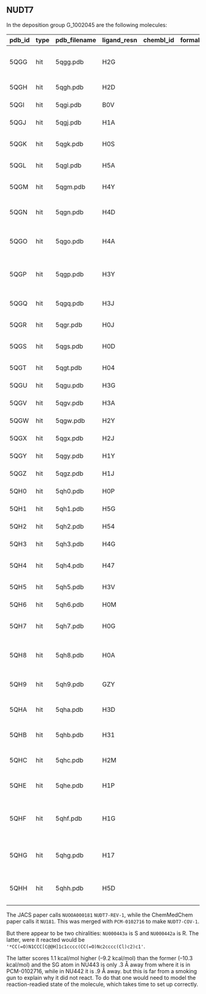 ## NUDT7

In the deposition group G_1002045 are the following molecules:

| pdb_id   | type   | pdb_filename   | ligand_resn   | chembl_id   |   formal_charge | SMILES                                              | systematic_name                                                                      | title_name   | paper_name   |
|:---------|:-------|:---------------|:--------------|:------------|----------------:|:----------------------------------------------------|:-------------------------------------------------------------------------------------|:-------------|:-------------|
| 5QGG     | hit    | 5qgg.pdb       | H2G           |             |               0 | C[C@H](O)CNCc1sc(C)cc1                              | (2S)-1-{[(5-methylthiophen-2-yl)methyl]amino}propan-2-ol                             | FMOPL000693a | nan          |
| 5QGH     | hit    | 5qgh.pdb       | H2D           |             |               0 | CC[C@@H](C(=O)Nc1ccon1)c2ccccc2                     | (2R)-N-(1,2-oxazol-3-yl)-2-phenylbutanamide                                          | FMOPL000420a | nan          |
| 5QGI     | hit    | 5qgi.pdb       | B0V           |             |               0 | COCC(=O)Nc1c(C)cc(C)cc1C                            | 2-methoxy-~{N}-(2,4,6-trimethylphenyl)ethanamide                                     | FMOPL000710a | nan          |
| 5QGJ     | hit    | 5qgj.pdb       | H1A           |             |               0 | CCC(CC)C(=O)Nc1ccccc1O                              | 2-ethyl-N-(2-hydroxyphenyl)butanamide                                                | FMOPL000706a | nan          |
| 5QGK     | hit    | 5qgk.pdb       | H0S           |             |               0 | Cc1ccc(Nc2ncnc3[nH]ncc23)cc1                        | N-(4-methylphenyl)-1H-pyrazolo[3,4-d]pyrimidin-4-amine                               | FMOPL000679a | nan          |
| 5QGL     | hit    | 5qgl.pdb       | H5A           |             |               0 | COc1cc(cc(OC)c1OC)C(O)=O                            | 3,4,5-trimethoxybenzoic acid                                                         | FMOPL000275a | nan          |
| 5QGM     | hit    | 5qgm.pdb       | H4Y           |             |               0 | COc1ccc(cc1)c2ccccc2N3CCCC3=O                       | 1-(4'-methoxy[1,1'-biphenyl]-2-yl)pyrrolidin-2-one                                   | OX-160       | Compound 3A  |
| 5QGN     | hit    | 5qgn.pdb       | H4D           |             |               0 | OB(O)c1cc(NC(=O)Cc2sccc2)cc(c1)C(O)=O               | 3-borono-5-{[(thiophen-2-yl)acetyl]amino}benzoic acid                                | OX-210       | nan          |
| 5QGO     | hit    | 5qgo.pdb       | H4A           |             |               0 | O[C@@H]1C[C@@H]([C@H]2C[C@@H]3CNC[C@@]13N2)c4ccccc4 | (3aR,4R,6R,7R,8aR)-6-phenyloctahydro-1H-3a,7-epiminocyclohepta[c]pyrrol-4-ol         | OX-220       | nan          |
| 5QGP     | hit    | 5qgp.pdb       | H3Y           |             |               0 | O[C@H]1C[C@@H]([C@H]2C[C@@H]3CNC[C@@]13N2)c4ccccc4  | (3aR,4S,6R,7R,8aR)-6-phenyloctahydro-1H-3a,7-epiminocyclohepta[c]pyrrol-4-ol         | OX-221       | nan          |
| 5QGQ     | hit    | 5qgq.pdb       | H3J           |             |               0 | CC1=C(Oc2cccnc2)C(=O)C=C1                           | 3-methyl-2-[(pyridin-3-yl)oxy]cyclopenta-2,4-dien-1-one                              | OX-65        | nan          |
| 5QGR     | hit    | 5qgr.pdb       | H0J           |             |               0 | NC(=S)c1sc(cc1)c2ccccn2                             | 5-(pyridin-2-yl)thiophene-2-carbothioamide                                           | FMOPL000022a | nan          |
| 5QGS     | hit    | 5qgs.pdb       | H0D           |             |               0 | CC[C@H](CO)NC(=O)Nc1ccc(Cl)cc1                      | N-(4-chlorophenyl)-N'-[(2R)-1-hydroxybutan-2-yl]urea                                 | FMOPL000476a | nan          |
| 5QGT     | hit    | 5qgt.pdb       | H04           |             |               0 | CCOc1ccccc1N2CCNCC2                                 | 1-(2-ethoxyphenyl)piperazine                                                         | FMOPL000609a | nan          |
| 5QGU     | hit    | 5qgu.pdb       | H3G           |             |               0 | CC(C)(C)C1CCN(CC1)C(=O)c2ccccc2                     | (4-tert-butylpiperidin-1-yl)(phenyl)methanone                                        | FMOPL000747a | nan          |
| 5QGV     | hit    | 5qgv.pdb       | H3A           |             |               0 | COc1cccc(CC(=O)Nc2cccc(Cl)c2)c1                     | N-(3-chlorophenyl)-2-(3-methoxyphenyl)acetamide                                      | UNUYB062989  | nan          |
| 5QGW     | hit    | 5qgw.pdb       | H2Y           |             |               0 | COc1ccc(CC(=O)Nc2cccnc2)cc1                         | 2-(4-methoxyphenyl)-N-(pyridin-3-yl)acetamide                                        | NUOOA000154  | nan          |
| 5QGX     | hit    | 5qgx.pdb       | H2J           |             |               0 | COc1ccc(CC(=O)Nc2cccc(Cl)c2)cc1                     | N-(3-chlorophenyl)-2-(4-methoxyphenyl)acetamide                                      | NUOOA000155  | nan          |
| 5QGY     | hit    | 5qgy.pdb       | H1Y           |             |               0 | Clc1cccc(NC(=O)Cc2ccccc2)c1                         | N-(3-chlorophenyl)-2-phenylacetamide                                                 | NUOOA000158  | nan          |
| 5QGZ     | hit    | 5qgz.pdb       | H1J           |             |               0 | Fc1ccc(CC(=O)Nc2cccc(Cl)c2)cc1                      | N-(3-chlorophenyl)-2-(4-fluorophenyl)acetamide                                       | NUOOA000161  | nan          |
| 5QH0     | hit    | 5qh0.pdb       | H0P           |             |               0 | Oc1cccc(CC(=O)Nc2cccnc2)c1                          | 2-(3-hydroxyphenyl)-N-(pyridin-3-yl)acetamide                                        | NUOOA000180  | nan          |
| 5QH1     | hit    | 5qh1.pdb       | H5G           |             |               0 | Oc1cccc(CC(=O)Nc2cccc(Cl)c2)c1                      | N-(3-chlorophenyl)-2-(3-hydroxyphenyl)acetamide                                      | NUOOA000181  | NU181        |
| 5QH2     | hit    | 5qh2.pdb       | H54           |             |               0 | Cc1cccc(CC(=O)Nc2cccnc2)c1                          | 2-(3-methylphenyl)-N-(pyridin-3-yl)acetamide                                         | NUOOA000188  | nan          |
| 5QH3     | hit    | 5qh3.pdb       | H4G           |             |               0 | Fc1ccc(CC(=O)Nc2cccnc2)c(F)c1                       | 2-(2,4-difluorophenyl)-N-(pyridin-3-yl)acetamide                                     | NUOOA000191  | nan          |
| 5QH4     | hit    | 5qh4.pdb       | H47           |             |               0 | COc1cccc(CC(=O)Nc2ccon2)c1                          | 2-(3-methoxyphenyl)-N-(1,2-oxazol-3-yl)acetamide                                     | NUOOA000220a | nan          |
| 5QH5     | hit    | 5qh5.pdb       | H3V           |             |               0 | O=C(Cc1ccccc1)Nc2ccon2                              | N-(1,2-oxazol-3-yl)-2-phenylacetamide                                                | NUOOA000224a | nan          |
| 5QH6     | hit    | 5qh6.pdb       | H0M           |             |               0 | Oc1cccc(CC(=O)Nc2ccccn2)c1                          | 2-(3-hydroxyphenyl)-N-(pyridin-2-yl)acetamide                                        | NUOOA000259a | nan          |
| 5QH7     | hit    | 5qh7.pdb       | H0G           |             |               0 | Cc1cccc(CC(=O)Nc2ccon2)c1                           | 2-(3-methylphenyl)-N-(1,2-oxazol-3-yl)acetamide                                      | NUOOA000194a | nan          |
| 5QH8     | hit    | 5qh8.pdb       | H0A           |             |               0 | COc1ccc(cc1)[C@@H]2CC=CCCN2C(C*)=O                  | 1-[(2S)-2-(4-methoxyphenyl)-2,3,6,7-tetrahydro-1H-azepin-1-yl]ethan-1-one            | PCM-0102558  | nan          |
| 5QH9     | hit    | 5qh9.pdb       | GZY           |             |               0 | COc1cccc(c1)[C@@H]2CCCN2C(C*)=O                     | 1-[(2S)-2-(3-methoxyphenyl)pyrrolidin-1-yl]ethan-1-one                               | PCM-0102716  | nan          |
| 5QHA     | hit    | 5qha.pdb       | H3D           |             |               0 | *CC(=O)NC1(CCCC1)c2ccc3OCCOc3c2                     | N-[1-(2,3-dihydro-1,4-benzodioxin-6-yl)cyclopentyl]acetamide                         | PCM-0102951  | nan          |
| 5QHB     | hit    | 5qhb.pdb       | H31           |             |               0 | Cc1ccc(cc1)c2ccccc2N3CCCC3=O                        | 1-(4'-methyl[1,1'-biphenyl]-2-yl)pyrrolidin-2-one                                    | RK4-332      | Compound 3D  |
| 5QHC     | hit    | 5qhc.pdb       | H2M           |             |               0 | FC(F)(F)c1cccc(c1)c2ccccc2N3C=CCC3=O                | 1-[3'-(trifluoromethyl)[1,1'-biphenyl]-2-yl]-1,3-dihydro-2H-pyrrol-2-one             | RK4-337      | Compound 3C  |
| 5QHE     | hit    | 5qhe.pdb       | H1P           |             |               0 | Fc1ccc(cc1)c2ccccc2N3C=CCC3=O                       | 1-(4'-fluoro[1,1'-biphenyl]-2-yl)-1,3-dihydro-2H-pyrrol-2-one                        | RK4-350      | Compound 3F  |
| 5QHF     | hit    | 5qhf.pdb       | H1G           |             |               0 | COc1ccc(CC(=O)Nc2cncc(OCC(=O)N3CCNC(=O)C3)c2)cc1    | 2-(4-methoxyphenyl)-N-{5-[2-oxo-2-(3-oxopiperazin-1-yl)ethoxy]pyridin-3-yl}acetamide | NUOOA000301a | nan          |
| 5QHG     | hit    | 5qhg.pdb       | H17           |             |               0 | Clc1cccc(NC(=O)Cc2cccc(c2)[C@H]3CCCN3C(=O)C=C)c1    | 2-{3-[(2R)-1-acryloylpyrrolidin-2-yl]phenyl}-N-(3-chlorophenyl)acetamide             | NU000442a    | nan          |
| 5QHH     | hit    | 5qhh.pdb       | H5D           |             |               0 | *CC(=O)N1CCC[C@H]1c2cccc(CC(=O)Nc3cccc(Cl)c3)c2     | 2-{3-[(2S)-1-acetylpyrrolidin-2-yl]phenyl}-N-(3-chlorophenyl)acetamide               | NU000443a    | NU443        |

The JACS paper calls `NUOOA000181` `NUDT7-REV-1`, while the ChemMedChem paper calls it `NU181`.
This was merged with `PCM-0102716` to make `NUDT7-COV-1`.

But there appear to be two chiralities: `NU000443a` is S and `NU000442a` is R.
The latter, were it reacted would be `'*CC(=O)N1CCC[C@@H]1c1cccc(CC(=O)Nc2cccc(Cl)c2)c1'`.

The latter scores 1.1 kcal/mol higher (–9.2 kcal/mol) than the former (–10.3 kcal/mol)
and the SG atom in NU443 is only .3 Å away from where it is in PCM-0102716,
while in NU442 it is .9 Å away.
but this is far from a smoking gun to explain why it did not react.
To do that one would need to model the reaction-readied state of the molecule,
which takes time to set up correctly.



